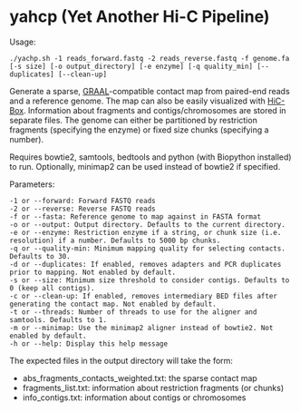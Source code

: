 # yahcp (Yet Another Hi-C Pipeline) 
    
Usage: 

    ./yachp.sh -1 reads_forward.fastq -2 reads_reverse.fastq -f genome.fa [-s size] [-o output_directory] [-e enzyme] [-q quality_min] [--duplicates] [--clean-up]
    
Generate a sparse, [GRAAL](https://github.com/koszullab/GRAAL)-compatible contact map from paired-end reads and a reference genome.
The map can also be easily visualized with [HiC-Box](https://github.com/koszullab/HiC-Box).
Information about fragments and contigs/chromosomes are stored in separate files.
The genome can either be partitioned by restriction fragments (specifying the enzyme) or fixed size chunks (specifying a number).
    
Requires bowtie2, samtools, bedtools and python (with Biopython installed) to run. Optionally, minimap2 can be used instead of bowtie2 if specified.
    
Parameters:
    
    -1 or --forward: Forward FASTQ reads
    -2 or --reverse: Reverse FASTQ reads
    -f or --fasta: Reference genome to map against in FASTA format
    -o or --output: Output directory. Defaults to the current directory.
    -e or --enzyme: Restriction enzyme if a string, or chunk size (i.e. resolution) if a number. Defaults to 5000 bp chunks.
    -q or --quality-min: Minimum mapping quality for selecting contacts. Defaults to 30.
    -d or --duplicates: If enabled, removes adapters and PCR duplicates prior to mapping. Not enabled by default.
    -s or --size: Minimum size threshold to consider contigs. Defaults to 0 (keep all contigs).
    -c or --clean-up: If enabled, removes intermediary BED files after generating the contact map. Not enabled by default.
    -t or --threads: Number of threads to use for the aligner and samtools. Defaults to 1.
    -m or --minimap: Use the minimap2 aligner instead of bowtie2. Not enabled by default.
    -h or --help: Display this help message
    
The expected files in the output directory will take the form:

* abs_fragments_contacts_weighted.txt: the sparse contact map
* fragments_list.txt: information about restriction fragments (or chunks)
* info_contigs.txt: information about contigs or chromosomes
